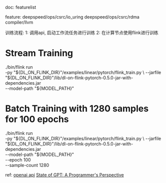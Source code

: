 doc:
featurelist


feature:
deepspeed/ops/csrc/io_uring
deepspeed/ops/csrc/rdma
compiler/llvm

训练流程:
1: 调用api, 启动工作流任务进行训练
2: 在计算节点使用flink进行训练
# Stream Training
./bin/flink run \
  -py "${DL_ON_FLINK_DIR}"/examples/linear/pytorch/flink_train.py \
  --jarfile "${DL_ON_FLINK_DIR}"/lib/dl-on-flink-pytorch-0.5.0-jar-with-dependencies.jar \
  --model-path "${MODEL_PATH}"
  
# Batch Training with 1280 samples for 100 epochs
./bin/flink run \
  -py "${DL_ON_FLINK_DIR}"/examples/linear/pytorch/flink_train.py \
  --jarfile "${DL_ON_FLINK_DIR}"/lib/dl-on-flink-pytorch-0.5.0-jar-with-dependencies.jar \
  --model-path "${MODEL_PATH}" \
  --epoch 100 \
  --sample-count 1280


ref:
[openai api](https://juejin.cn/post/7225126264663605309)
[State of GPT: A Programmer's Perspective](https://mp.weixin.qq.com/s?__biz=MzI4MjkzMDIwMg==&mid=2247483746&idx=1&sn=c5c577aad0bcfd0e339669d30e9a4fdc&scene=21#wechat_redirect)